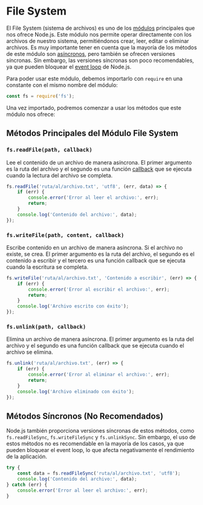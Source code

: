 
# File System

El File System (sistema de archivos) es uno de los [módulos](Node.JS/Modulos.md) principales que nos ofrece Node.js. Este módulo nos permite operar directamente con los archivos de nuestro sistema, permitiéndonos crear, leer, editar o eliminar archivos. Es muy importante tener en cuenta que la mayoría de los métodos de este módulo son [asíncronos](Node.JS/Asincronía.md), pero también se ofrecen versiones síncronas. Sin embargo, las versiones síncronas son poco recomendables, ya que pueden bloquear el [event loop](Node.JS/Event%20Loop.md) de Node.js.

Para poder usar este módulo, debemos importarlo con `require` en una constante con el mismo nombre del módulo:

```js
const fs = require('fs');
```

Una vez importado, podremos comenzar a usar los métodos que este módulo nos ofrece:

## Métodos Principales del Módulo File System

### `fs.readFile(path, callback)`

Lee el contenido de un archivo de manera asíncrona. El primer argumento es la ruta del archivo y el segundo es una función [callback](Node.JS/Callbacks.md) que se ejecuta cuando la lectura del archivo se completa.

```js
fs.readFile('ruta/al/archivo.txt', 'utf8', (err, data) => {
    if (err) {
        console.error('Error al leer el archivo:', err);
        return;
    }
    console.log('Contenido del archivo:', data);
});
```

### `fs.writeFile(path, content, callback)`

Escribe contenido en un archivo de manera asíncrona. Si el archivo no existe, se crea. El primer argumento es la ruta del archivo, el segundo es el contenido a escribir y el tercero es una función callback que se ejecuta cuando la escritura se completa.

```js
fs.writeFile('ruta/al/archivo.txt', 'Contenido a escribir', (err) => {
    if (err) {
        console.error('Error al escribir el archivo:', err);
        return;
    }
    console.log('Archivo escrito con éxito');
});
```

### `fs.unlink(path, callback)`

Elimina un archivo de manera asíncrona. El primer argumento es la ruta del archivo y el segundo es una función callback que se ejecuta cuando el archivo se elimina.

```js
fs.unlink('ruta/al/archivo.txt', (err) => {
    if (err) {
        console.error('Error al eliminar el archivo:', err);
        return;
    }
    console.log('Archivo eliminado con éxito');
});
```

## Métodos Síncronos (No Recomendados)

Node.js también proporciona versiones síncronas de estos métodos, como `fs.readFileSync`, `fs.writeFileSync` y `fs.unlinkSync`. Sin embargo, el uso de estos métodos no es recomendable en la mayoría de los casos, ya que pueden bloquear el event loop, lo que afecta negativamente el rendimiento de la aplicación.

```js
try {
    const data = fs.readFileSync('ruta/al/archivo.txt', 'utf8');
    console.log('Contenido del archivo:', data);
} catch (err) {
    console.error('Error al leer el archivo:', err);
}
```
